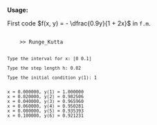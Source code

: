 **Usage:**

First code $f(x, y) = - \dfrac{0.9y}{1 + 2x}$ in <code>f.m</code>.

<code>
    >> Runge_Kutta

    Type the interval for x: [0 0.1]

    Type the step length h: 0.02

    Type the initial condition y(1): 1
    
    
    x = 0.000000, y(1) = 1.000000
    x = 0.020000, y(2) = 0.982506
    x = 0.040000, y(3) = 0.965960
    x = 0.060000, y(4) = 0.950281
    x = 0.080000, y(5) = 0.935393
    x = 0.100000, y(6) = 0.921231
</code>